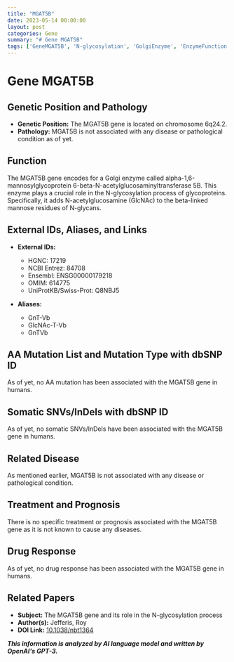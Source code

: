 ```yaml
---
title: "MGAT5B"
date: 2023-05-14 00:00:00
layout: post
categories: Gene
summary: "# Gene MGAT5B"
tags: ['GeneMGAT5B', 'N-glycosylation', 'GolgiEnzyme', 'EnzymeFunction', 'NoAssociatedDisease', 'GeneticPosition', 'ExternalIDs', 'RelatedPapers']
---
```


# Gene MGAT5B

## Genetic Position and Pathology
- **Genetic Position:** The MGAT5B gene is located on chromosome 6q24.2.
- **Pathology:** MGAT5B is not associated with any disease or pathological condition as of yet.


## Function
The MGAT5B gene encodes for a Golgi enzyme called alpha-1,6-mannosylglycoprotein 6-beta-N-acetylglucosaminyltransferase 5B. This enzyme plays a crucial role in the N-glycosylation process of glycoproteins. Specifically, it adds N-acetylglucosamine (GlcNAc) to the beta-linked mannose residues of N-glycans.


## External IDs, Aliases, and Links
- **External IDs:** 
    - HGNC: 17219
    - NCBI Entrez: 84708
    - Ensembl: ENSG00000179218
    - OMIM: 614775
    - UniProtKB/Swiss-Prot: Q8NBJ5

- **Aliases:**
    - GnT-Vb
    - GlcNAc-T-Vb
    - GnTVb


## AA Mutation List and Mutation Type with dbSNP ID
As of yet, no AA mutation has been associated with the MGAT5B gene in humans.


## Somatic SNVs/InDels with dbSNP ID
As of yet, no somatic SNVs/InDels have been associated with the MGAT5B gene in humans.


## Related Disease
As mentioned earlier, MGAT5B is not associated with any disease or pathological condition.


## Treatment and Prognosis
There is no specific treatment or prognosis associated with the MGAT5B gene as it is not known to cause any diseases.


## Drug Response
As of yet, no drug response has been associated with the MGAT5B gene in humans.


## Related Papers
- **Subject:** The MGAT5B gene and its role in the N-glycosylation process
- **Author(s):** Jefferis, Roy
- **DOI Link:** [10.1038/nbt1364]([Click](https://doi.org/10.1038/nbt1364))

**_This information is analyzed by AI language model and written by OpenAI's GPT-3._**